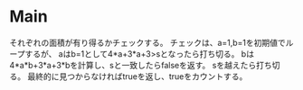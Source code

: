 # Main
それぞれの面積が有り得るかチェックする。
チェックは、a=1,b=1を初期値でループするが、
aはb=1として4\*a+3\*a+3>sとなったら打ち切る。
bは4\*a\*b+3\*a+3\*bを計算し、sと一致したらfalseを返す。
sを越えたら打ち切る。
最終的に見つからなければtrueを返し、trueをカウントする。
